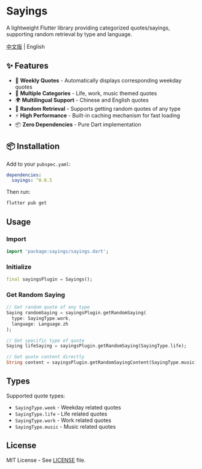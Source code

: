 # Sayings

A lightweight Flutter library providing categorized quotes/sayings, supporting random retrieval by type and language.

[中文版](README_zh.md) | English

## ✨ Features

- 📅 **Weekly Quotes** - Automatically displays corresponding weekday quotes
- 🌟 **Multiple Categories** - Life, work, music themed quotes
- 🌍 **Multilingual Support** - Chinese and English quotes
- 🎲 **Random Retrieval** - Supports getting random quotes of any type
- ⚡ **High Performance** - Built-in caching mechanism for fast loading
- 📦 **Zero Dependencies** - Pure Dart implementation

## 📦 Installation

Add to your `pubspec.yaml`:

```yaml
dependencies:
  sayings: ^0.0.5
```

Then run:

```bash
flutter pub get
```

## Usage

### Import

```dart
import 'package:sayings/sayings.dart';
```

### Initialize

```dart
final sayingsPlugin = Sayings();
```

### Get Random Saying

```dart
// Get random quote of any type
Saying randomSaying = sayingsPlugin.getRandomSaying(
  type: SayingType.work,
  language: Language.zh
);

// Get specific type of quote
Saying lifeSaying = sayingsPlugin.getRandomSaying(SayingType.life);

// Get quote content directly
String content = sayingsPlugin.getRandomSayingContent(SayingType.music);
```
## Types

Supported quote types:

- `SayingType.week` - Weekday related quotes
- `SayingType.life` - Life related quotes
- `SayingType.work` - Work related quotes
- `SayingType.music` - Music related quotes

## License

MIT License - See [LICENSE](LICENSE) file.
